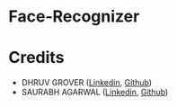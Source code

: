 # Face-Recognizer

# Credits
- DHRUV GROVER ([Linkedin](https://www.linkedin.com/in/dhruv-grover-8329481a1/), [Github](https://github.com/dhruvgrover1251))
- SAURABH AGARWAL ([Linkedin](https://www.linkedin.com/in/saurabh-agarwal-b3b438198/), [Github](https://github.com/sagarwal08))
